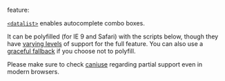 feature: <datalist>
status: use
tags: polyfill gtie9 nomobile
kind: html
polyfillurls: [datalist-polyfill](https://github.com/mfranzke/datalist-polyfill), [Relevant Dropdowns](https://css-tricks.com/relevant-dropdowns-polyfill-for-datalist/)

[`<datalist>`](https://www.jotform.com/blog/html5-datalists-what-you-need-to-know-78024/) enables autocomplete combo boxes.

It can be polyfilled (for IE 9 and Safari) with the scripts below, though they have [varying levels](https://github.com/h5bp/html5please/issues/18) of support for the full feature. You can also use a [graceful fallback](https://adactio.com/journal/4272/) if you choose not to polyfill.

Please make sure to check [caniuse](https://caniuse.com/#feat=datalist) regarding partial support even in modern browsers.
